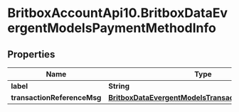 # BritboxAccountApi10.BritboxDataEvergentModelsPaymentMethodInfo

## Properties
Name | Type | Description | Notes
------------ | ------------- | ------------- | -------------
**label** | **String** |  | [optional] 
**transactionReferenceMsg** | [**BritboxDataEvergentModelsTransactionReferenceMsg**](BritboxDataEvergentModelsTransactionReferenceMsg.md) |  | [optional] 


